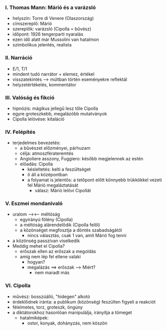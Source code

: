 ### I. Thomas Mann: Márió és a varázsló
- helyszín: Torre di Venere (Olaszország)
- címszereplő: Márió
- szereplők: varázsló (Cipolla = bűvész)
- időpont: 1926 tengerparti nyaralás
- ezen idő alatt már Mussolini van hatalmon
- szimbolikus jelentés, realista
### II. Narráció
- E/1, T/1
- mindent tudó narrátor + elemez, értékel
- visszatekintés --> múltban történ eseményekre reflektál
- helyzetértékelés, kommentátor
### III. Valóság és fikció
- hipnózis: mágikus jellegű lesz tőle Cipolla
- egyre groteszkebb, megalázóbb mutatványok
- Cipolla lelövése: kitaláció
### IV. Felépítés
- terjedelmes bevezetés:
	- a bűvészet előzményei, párhuzam
	- célja: atmoszférateremtés
	- Angioliere asszony, Fuggiero: később megjelennek az estén
	- előadás: Cipolla
		- késleltetés: kelti a feszültséget
		- ő áll a középontban
		- a folyamat is jelentős: a tetőpont előtt könnyebb trükkökkel vezeti fel Márió megaláztatását
			- válasz: Márió lelövi Cipollát
### V. Eszmei mondanivaló
- uralom --><-- méltóság
	- egyirányú fölény (Cipolla)
	- a méltóság alárendelődik (Cipolla felől)
	-  a közönséget megfosztja a döntés szabadságától
		- nincs választás, csak 1 van, amit Márió fog tenni
- a közönség passzívan viselkedik
- Meddig mehet el Cipolla?
	- erőszak ellen az erőszak a megoldás
	- amíg nem lép fel ellene valaki
		- hogyan?
		- megalázás ==> erőszak --> Miért?
			- nem maradt más
### VI. Cipolla
- művész: bosszúálló, "hidegen" alkotó
- érdeklődnek iránta: a publikum (közönség) feszülten figyeli a reakciót
- félelmetes, torz, groteszk, öngúny
- a diktátorokhoz hasonlóan manipulálja, irányítja a tömeget
	- hatalmiképek:
		- ostor, konyak, dohányzás, nem köszön